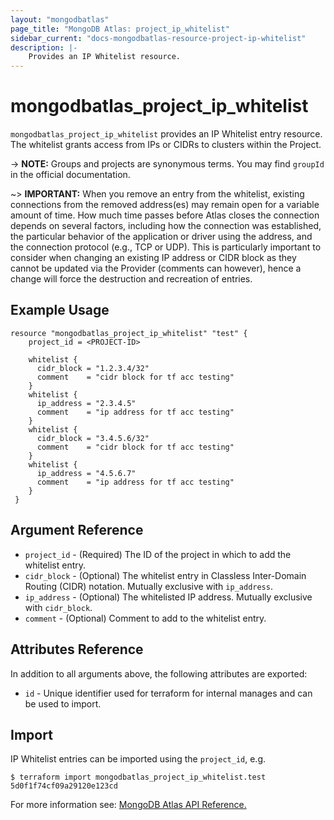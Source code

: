 ```yaml
---
layout: "mongodbatlas"
page_title: "MongoDB Atlas: project_ip_whitelist"
sidebar_current: "docs-mongodbatlas-resource-project-ip-whitelist"
description: |-
    Provides an IP Whitelist resource.
---
```


# mongodbatlas_project_ip_whitelist

`mongodbatlas_project_ip_whitelist` provides an IP Whitelist entry resource. The whitelist grants access from IPs or CIDRs to clusters within the Project.

-> **NOTE:** Groups and projects are synonymous terms. You may find `groupId` in the official documentation.

~> **IMPORTANT:**
When you remove an entry from the whitelist, existing connections from the removed address(es) may remain open for a variable amount of time. How much time passes before Atlas closes the connection depends on several factors, including how the connection was established, the particular behavior of the application or driver using the address, and the connection protocol (e.g., TCP or UDP). This is particularly important to consider when changing an existing IP address or CIDR block as they cannot be updated via the Provider (comments can however), hence a change will force the destruction and recreation of entries.   


## Example Usage

```hcl
resource "mongodbatlas_project_ip_whitelist" "test" {
    project_id = <PROJECT-ID>

    whitelist {
      cidr_block = "1.2.3.4/32"
      comment    = "cidr block for tf acc testing"
    }
    whitelist {
      ip_address = "2.3.4.5"
      comment    = "ip address for tf acc testing"
    }
    whitelist {
      cidr_block = "3.4.5.6/32"
      comment    = "cidr block for tf acc testing"
    }
    whitelist {
      ip_address = "4.5.6.7"
      comment    = "ip address for tf acc testing"
    }
 }
```

## Argument Reference

* `project_id` - (Required) The ID of the project in which to add the whitelist entry.
* `cidr_block` - (Optional) The whitelist entry in Classless Inter-Domain Routing (CIDR) notation. Mutually exclusive with `ip_address`.
* `ip_address` - (Optional) The whitelisted IP address. Mutually exclusive with `cidr_block`.
* `comment` - (Optional) Comment to add to the whitelist entry.

## Attributes Reference

In addition to all arguments above, the following attributes are exported:

* `id` - Unique identifier used for terraform for internal manages and can be used to import.

## Import

IP Whitelist entries can be imported using the `project_id`, e.g.

```
$ terraform import mongodbatlas_project_ip_whitelist.test 5d0f1f74cf09a29120e123cd
```

For more information see: [MongoDB Atlas API Reference.](https://docs.atlas.mongodb.com/reference/api/whitelist/)
